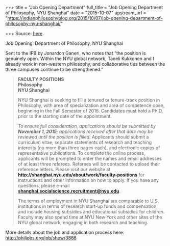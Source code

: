 +++
title = "Job Opening Department"
full_title = "Job Opening Department of Philosophy, NYU Shanghai"
date = "2015-10-07"
upstream_url = "https://indianphilosophyblog.org/2015/10/07/job-opening-department-of-philosophy-nyu-shanghai/"

+++
Source: [here](https://indianphilosophyblog.org/2015/10/07/job-opening-department-of-philosophy-nyu-shanghai/).

Job Opening: Department of Philosophy, NYU Shanghai

Sent to the IPB by Jonardon Ganeri, who notes that “the position is
genuinely open. Within the NYU global network, Taneli Kukkonen and I
already work in non-western philosophy, and collaborative ties between
the three campuses continue to be strengthened.”

> **FACULTY POSITIONS**  
> **Philosophy**  
> **NYU Shanghai**
>
> NYU Shanghai is seeking to fill a tenured or tenure-track position in
> Philosophy, with area of specialization and area of competence open,
> beginning in the Fall Semester of 2016. Candidates must hold a Ph.D.
> prior to the starting date of the appointment.
>
> *To ensure full consideration, applications should be submitted by
> **November 1, 2015**; applications received after that date may be
> reviewed until the position is filled.* Applicants should submit a
> curriculum vitae, separate statements of research and teaching
> interests (no more than three pages each), and electronic copies of
> representative publications. To complete the online process,
> applicants will be prompted to enter the names and email addresses of
> at least three referees. Referees will be contacted to upload their
> reference letters. Please visit our website at
> **http://shanghai.nyu.edu/about/work/faculty-positions** for
> instructions and other information on how to apply. If you have any
> questions, please e-mail
> **shanghai.socialscience.recruitment@nyu.edu**.
>
> The terms of employment in NYU Shanghai are comparable to U.S.
> institutions in terms of research start-up funds and compensation, and
> include housing subsidies and educational subsidies for children.
> Faculty may also spend time at NYU New York and other sites of the NYU
> global network, engaging in both research and teaching.



More details about the job and application process here:
<http://philjobs.org/job/show/3888>





